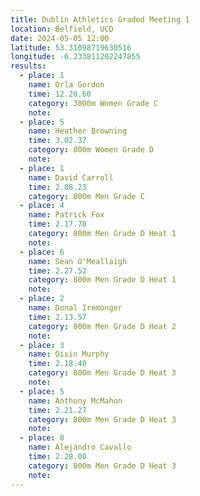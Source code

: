```yaml
---
title: Dublin Athletics Graded Meeting 1 
location: Belfield, UCD
date: 2024-05-05 12:00
latitude: 53.31098719630516
longitude: -6.233811202247855
results:
  - place: 1
    name: Orla Gordon
    time: 12.20.60
    category: 3000m Women Grade C
    note: 
  - place: 5
    name: Heather Browning
    time: 3.02.37
    category: 800m Women Grade D
    note:
  - place: 1
    name: David Carroll
    time: 2.08.23
    category: 800m Men Grade C
  - place: 4
    name: Patrick Fox
    time: 2.17.70
    category: 800m Men Grade D Heat 1
    note:
  - place: 6
    name: Sean O'Meallaigh
    time: 2.27.52 
    category: 800m Men Grade D Heat 1
    note:
  - place: 2
    name: Donal Iremonger
    time: 2.13.57 
    category: 800m Men Grade D Heat 2
    note:
  - place: 3
    name: Oisin Murphy
    time: 2.18.40
    category: 800m Men Grade D Heat 3
    note:
  - place: 5
    name: Anthony McMahon
    time: 2.21.27 
    category: 800m Men Grade D Heat 3
    note:
  - place: 8
    name: Alejandro Cavallo
    time: 2.28.08
    category: 800m Men Grade D Heat 3
    note:
---
```

